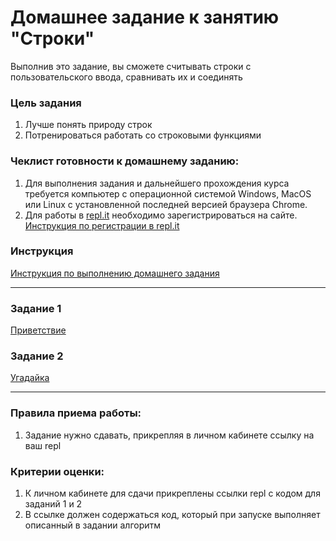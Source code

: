 # Домашнее задание к занятию "Строки"

Выполнив это задание, вы сможете считывать строки с пользовательского ввода, сравнивать их и соединять

### Цель задания

1. Лучше понять природу строк
2. Потренироваться работать со строковыми функциями

### Чеклист готовности к домашнему заданию:

1. Для выполнения задания и дальнейшего прохождения курса требуется компьютер с операционной системой Windows, MacOS или Linux с установленной последней версией браузера Chrome.
2. Для работы в [repl.it](https://repl.it/) необходимо зарегистрироваться на сайте. [Инструкция по регистрации в repl.it](https://github.com/netology-code/cpps1-homeworks/tree/main/common/replit)

### Инструкция

[Инструкция по выполнению домашнего задания](https://github.com/netology-code/cpps1-homeworks/blob/main/common/readme.md)

------

### Задание 1

[Приветствие](01)

### Задание 2

[Угадайка](02)

------

### Правила приема работы:

1. Задание нужно сдавать, прикрепляя в личном кабинете ссылку на ваш repl

### Критерии оценки:

1. К личном кабинете для сдачи прикреплены ссылки repl с кодом для заданий 1 и 2
2. В ссылке должен содержаться код, который при запуске выполняет описанный в задании алгоритм


